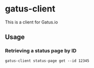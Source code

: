# gatus-client
This is a client for Gatus.io

## Usage
### Retrieving a status page by ID
```console
gatus-client status-page get --id 12345
```
